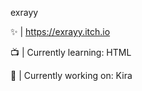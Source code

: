 exrayy

✨ | https://exrayy.itch.io

:tv: | Currently learning: HTML

💙 | Currently working on: Kira





